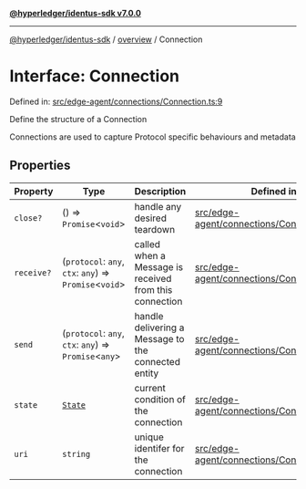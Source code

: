 [**@hyperledger/identus-sdk v7.0.0**](../../README.md)

***

[@hyperledger/identus-sdk](../../README.md) / [overview](../README.md) / Connection

# Interface: Connection

Defined in: [src/edge-agent/connections/Connection.ts:9](https://github.com/hyperledger/identus-edge-agent-sdk-ts/blob/96423ee84b124a31ce63036d9d623d1cb73a13c2/src/edge-agent/connections/Connection.ts#L9)

Define the structure of a Connection

Connections are used to capture Protocol specific behaviours and metadata

## Properties

| Property | Type | Description | Defined in |
| ------ | ------ | ------ | ------ |
| <a id="close"></a> `close?` | () => `Promise`\<`void`\> | handle any desired teardown | [src/edge-agent/connections/Connection.ts:29](https://github.com/hyperledger/identus-edge-agent-sdk-ts/blob/96423ee84b124a31ce63036d9d623d1cb73a13c2/src/edge-agent/connections/Connection.ts#L29) |
| <a id="receive"></a> `receive?` | (`protocol`: `any`, `ctx`: `any`) => `Promise`\<`void`\> | called when a Message is received from this connection | [src/edge-agent/connections/Connection.ts:25](https://github.com/hyperledger/identus-edge-agent-sdk-ts/blob/96423ee84b124a31ce63036d9d623d1cb73a13c2/src/edge-agent/connections/Connection.ts#L25) |
| <a id="send"></a> `send` | (`protocol`: `any`, `ctx`: `any`) => `Promise`\<`any`\> | handle delivering a Message to the connected entity | [src/edge-agent/connections/Connection.ts:21](https://github.com/hyperledger/identus-edge-agent-sdk-ts/blob/96423ee84b124a31ce63036d9d623d1cb73a13c2/src/edge-agent/connections/Connection.ts#L21) |
| <a id="state"></a> `state` | [`State`](../namespaces/Connection/enumerations/State.md) | current condition of the connection | [src/edge-agent/connections/Connection.ts:17](https://github.com/hyperledger/identus-edge-agent-sdk-ts/blob/96423ee84b124a31ce63036d9d623d1cb73a13c2/src/edge-agent/connections/Connection.ts#L17) |
| <a id="uri"></a> `uri` | `string` | unique identifer for the connection | [src/edge-agent/connections/Connection.ts:13](https://github.com/hyperledger/identus-edge-agent-sdk-ts/blob/96423ee84b124a31ce63036d9d623d1cb73a13c2/src/edge-agent/connections/Connection.ts#L13) |
